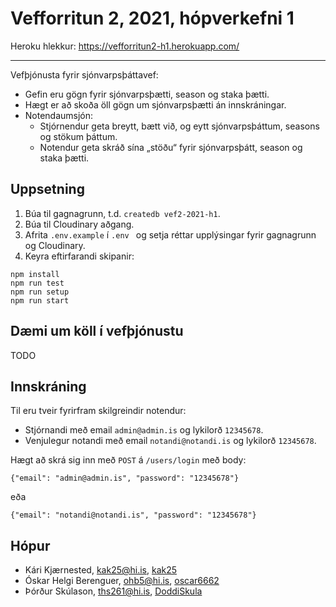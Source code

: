 # Vefforritun 2, 2021, hópverkefni 1

Heroku hlekkur: https://vefforritun2-h1.herokuapp.com/

---

Vefþjónusta fyrir sjónvarpsþáttavef:

* Gefin eru gögn fyrir sjónvarpsþætti, season og staka þætti.
* Hægt er að skoða öll gögn um sjónvarpsþætti án innskráningar.
* Notendaumsjón:
  * Stjórnendur geta breytt, bætt við, og eytt sjónvarpsþáttum, seasons og stökum þáttum.
  * Notendur geta skráð sína „stöðu“ fyrir sjónvarpsþátt, season og staka þætti.

## Uppsetning

1. Búa til gagnagrunn, t.d. `createdb vef2-2021-h1`.
2. Búa til Cloudinary aðgang.
3. Afrita `.env.example` í `.env ` og setja réttar upplýsingar fyrir gagnagrunn og Cloudinary.
4. Keyra eftirfarandi skipanir:

```
npm install
npm run test
npm run setup
npm run start
```

## Dæmi um köll í vefþjónustu

TODO

## Innskráning

Til eru tveir fyrirfram skilgreindir notendur:

- Stjórnandi með email `admin@admin.is` og lykilorð `12345678`.
- Venjulegur notandi með email `notandi@notandi.is` og lykilorð `12345678`.

Hægt að skrá sig inn með `POST` á `/users/login` með body:

`{"email": "admin@admin.is", "password": "12345678"}`

eða

`{"email": "notandi@notandi.is", "password": "12345678"}`

## Hópur

- Kári Kjærnested, kak25@hi.is, [kak25](https://github.com/kak25)
- Óskar Helgi Berenguer, ohb5@hi.is, [oscar6662](https://github.com/oscar6662)
- Þórður Skúlason, ths261@hi.is, [DoddiSkula](https://github.com/DoddiSkula)
